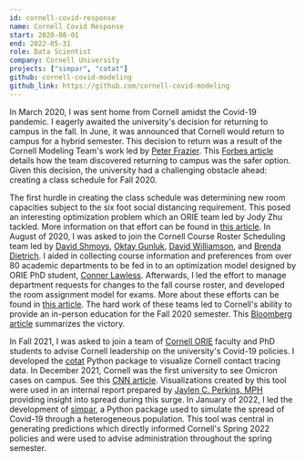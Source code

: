 ```yaml
---
id: cornell-covid-response
name: Cornell Covid Response
start: 2020-08-01
end: 2022-05-31
role: Data Scientist
company: Cornell University
projects: ["simpar", "cotat"]
github: cornell-covid-modeling
github_link: https://github.com/cornell-covid-modeling
---
```


In March 2020, I was sent home from Cornell amidst the Covid-19 pandemic.  I
eagerly awaited the university's decision for returning to campus in the fall.
In June, it was announced that Cornell would return to campus for a hybrid
semester. This decision to return was a result of the Cornell Modeling Team's
work led by [Peter Frazier][pf]. This [Forbes article][forbes] details how the
team discovered returning to campus was the safer option.  Given this decision,
the university had a challenging obstacle ahead: creating a class schedule for
Fall 2020.

The first hurdle in creating the class schedule was determining new room
capacities subject to the six foot social distancing requirement. This posed an
interesting optimization problem which an ORIE team led by Jody Zhu tackled.
More information on that effort can be found in [this article][seating]. In
August of 2020, I was asked to join the Cornell Course Roster Scheduling team
led by [David Shmoys][dbs], [Oktay Gunluk][ong], [David Williamson][dpw], and
[Brenda Dietrich][bld]. I aided in collecting course information and
preferences from over 80 academic departments to be fed in to an optimization
model designed by ORIE PhD student, [Conner Lawless][conner]. Afterwards, I led
the effort to manage department requests for changes to the fall course roster,
and developed the room assignment model for exams. More about these efforts can
be found in [this article][schedule]. The hard work of these teams led to
Cornell's ability to provide an in-person education for the Fall 2020 semester.
This [Bloomberg article][bloomberg] summarizes the victory.

In Fall 2021, I was asked to join a team of [Cornell ORIE][orie] faculty and
PhD students to advise Cornell leadership on the university's Covid-19
policies.  I developed the [cotat][cotat] Python package to visualize Cornell
contact tracing data. In December 2021, Cornell was the first university to see
Omicron cases on campus. See this [CNN article][cnn].  Visualizations created
by this tool were used in an internal report prepared by [Jaylen C. Perkins,
MPH][jcp] providing insight into spread during this surge. In January of 2022,
I led the development of [simpar][simpar], a Python package used to simulate
the spread of Covid-19 through a heterogeneous population. This tool was
central in generating predictions which directly informed Cornell's Spring 2022
policies and were used to advise administration throughout the spring semester.

[simpar]: https://github.com/cornell-covid-modeling/simpar
[cotat]: https://github.com/cornell-covid-modeling/cotat
[conner]: https://www.linkedin.com/in/connorlawless
[jcp]: https://www.linkedin.com/in/jaylen-c-perkins
[ong]: https://www.orie.cornell.edu/faculty-directory/oktay-gunluk
[dpw]: https://www.engineering.cornell.edu/faculty-directory/david-p-williamson
[bld]: https://www.engineering.cornell.edu/faculty-directory/brenda-lynn-dietrich
[dbs]: https://people.orie.cornell.edu/shmoys/
[pf]: https://people.orie.cornell.edu/pfrazier/
[seating]: https://www.orie.cornell.edu/news/orie-team-led-jody-zhu-takes-first-place-iise-undergraduate-research-competition
[schedule]: https://www.engineering.cornell.edu/spotlights/unsung-engineering-behind-cornells-fall-2020-schedule
[forbes]: https://www.forbes.com/sites/alexandrasternlicht/2020/06/30/cornell-says-its-safer-to-bring-students-back-to-campus-will-resume-classes-september-2/
[bloomberg]: https://www.bloomberg.com/news/articles/2020-10-28/cornell-chalks-up-rare-covid-19-containment-victory#xj4y7vzkg
[cnn]: https://www.cnn.com/2021/12/14/us/cornell-university-covid-cases/index.html
[orie]: https://www.orie.cornell.edu/orie
